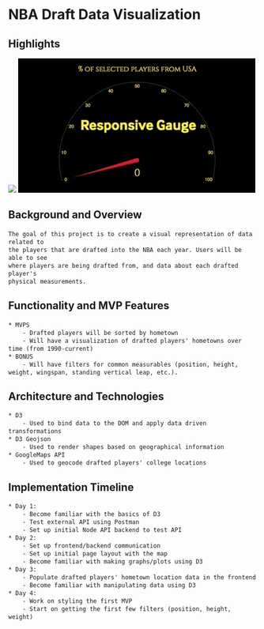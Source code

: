 # NBA Draft Data Visualization
## Highlights
![](globe-gif.gif)
![](gauge-gif.gif)

## Background and Overview
    The goal of this project is to create a visual representation of data related to 
    the players that are drafted into the NBA each year. Users will be able to see 
    where players are being drafted from, and data about each drafted player's 
    physical measurements.
## Functionality and MVP Features
    * MVPS
        - Drafted players will be sorted by hometown
        - Will have a visualization of drafted players' hometowns over time (from 1990-current)
    * BONUS
        - Will have filters for common measurables (position, height, weight, wingspan, standing vertical leap, etc.).
## Architecture and Technologies
    * D3
        - Used to bind data to the DOM and apply data driven transformations
    * D3 Geojson
        - Used to render shapes based on geographical information
    * GoogleMaps API
        - Used to geocode drafted players' college locations
## Implementation Timeline
    * Day 1:
        - Become familiar with the basics of D3 
        - Test external API using Postman
        - Set up initial Node API backend to test API
    * Day 2:
        - Set up frontend/backend communication
        - Set up initial page layout with the map
        - Become familiar with making graphs/plots using D3
    * Day 3: 
        - Populate drafted players' hometown location data in the frontend
        - Become familiar with manipulating data using D3
    * Day 4:
        - Work on styling the first MVP
        - Start on getting the first few filters (position, height, weight)
